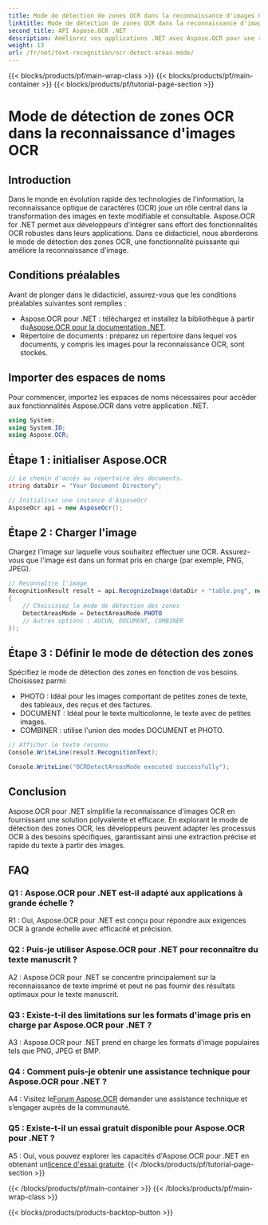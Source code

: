 ```yaml
---
title: Mode de détection de zones OCR dans la reconnaissance d'images OCR
linktitle: Mode de détection de zones OCR dans la reconnaissance d'images OCR
second_title: API Aspose.OCR .NET
description: Améliorez vos applications .NET avec Aspose.OCR pour une reconnaissance efficace du texte des images. Explorez le mode de détection des zones OCR pour des résultats précis.
weight: 13
url: /fr/net/text-recognition/ocr-detect-areas-mode/
---
```


{{< blocks/products/pf/main-wrap-class >}}
{{< blocks/products/pf/main-container >}}
{{< blocks/products/pf/tutorial-page-section >}}

# Mode de détection de zones OCR dans la reconnaissance d'images OCR

## Introduction

Dans le monde en évolution rapide des technologies de l'information, la reconnaissance optique de caractères (OCR) joue un rôle central dans la transformation des images en texte modifiable et consultable. Aspose.OCR for .NET permet aux développeurs d'intégrer sans effort des fonctionnalités OCR robustes dans leurs applications. Dans ce didacticiel, nous aborderons le mode de détection des zones OCR, une fonctionnalité puissante qui améliore la reconnaissance d'image.

## Conditions préalables

Avant de plonger dans le didacticiel, assurez-vous que les conditions préalables suivantes sont remplies :

-  Aspose.OCR pour .NET : téléchargez et installez la bibliothèque à partir du[Aspose.OCR pour la documentation .NET](https://reference.aspose.com/ocr/net/).
- Répertoire de documents : préparez un répertoire dans lequel vos documents, y compris les images pour la reconnaissance OCR, sont stockés.

## Importer des espaces de noms

Pour commencer, importez les espaces de noms nécessaires pour accéder aux fonctionnalités Aspose.OCR dans votre application .NET.

```csharp
using System;
using System.IO;
using Aspose.OCR;
```

## Étape 1 : initialiser Aspose.OCR

```csharp
// Le chemin d'accès au répertoire des documents.
string dataDir = "Your Document Directory";

// Initialiser une instance d'AsposeOcr
AsposeOcr api = new AsposeOcr();
```

## Étape 2 : Charger l'image

Chargez l'image sur laquelle vous souhaitez effectuer une OCR. Assurez-vous que l'image est dans un format pris en charge (par exemple, PNG, JPEG).

```csharp
// Reconnaître l'image
RecognitionResult result = api.RecognizeImage(dataDir + "table.png", new RecognitionSettings
{
    // Choisissez le mode de détection des zones
    DetectAreasMode = DetectAreasMode.PHOTO
    // Autres options : AUCUN, DOCUMENT, COMBINER
});
```

## Étape 3 : Définir le mode de détection des zones

Spécifiez le mode de détection des zones en fonction de vos besoins. Choisissez parmi:
- PHOTO : Idéal pour les images comportant de petites zones de texte, des tableaux, des reçus et des factures.
- DOCUMENT : Idéal pour le texte multicolonne, le texte avec de petites images.
- COMBINER : utilise l'union des modes DOCUMENT et PHOTO.

```csharp
// Afficher le texte reconnu
Console.WriteLine(result.RecognitionText);

Console.WriteLine("OCRDetectAreasMode executed successfully");
```

## Conclusion

Aspose.OCR pour .NET simplifie la reconnaissance d'images OCR en fournissant une solution polyvalente et efficace. En explorant le mode de détection des zones OCR, les développeurs peuvent adapter les processus OCR à des besoins spécifiques, garantissant ainsi une extraction précise et rapide du texte à partir des images.

## FAQ

### Q1 : Aspose.OCR pour .NET est-il adapté aux applications à grande échelle ?

R1 : Oui, Aspose.OCR pour .NET est conçu pour répondre aux exigences OCR à grande échelle avec efficacité et précision.

### Q2 : Puis-je utiliser Aspose.OCR pour .NET pour reconnaître du texte manuscrit ?

A2 : Aspose.OCR pour .NET se concentre principalement sur la reconnaissance de texte imprimé et peut ne pas fournir des résultats optimaux pour le texte manuscrit.

### Q3 : Existe-t-il des limitations sur les formats d'image pris en charge par Aspose.OCR pour .NET ?

A3 : Aspose.OCR pour .NET prend en charge les formats d'image populaires tels que PNG, JPEG et BMP.

### Q4 : Comment puis-je obtenir une assistance technique pour Aspose.OCR pour .NET ?

 A4 : Visitez le[Forum Aspose.OCR](https://forum.aspose.com/c/ocr/16) demander une assistance technique et s’engager auprès de la communauté.

### Q5 : Existe-t-il un essai gratuit disponible pour Aspose.OCR pour .NET ?

 A5 : Oui, vous pouvez explorer les capacités d'Aspose.OCR pour .NET en obtenant un[licence d'essai gratuite](https://releases.aspose.com/).
{{< /blocks/products/pf/tutorial-page-section >}}

{{< /blocks/products/pf/main-container >}}
{{< /blocks/products/pf/main-wrap-class >}}

{{< blocks/products/products-backtop-button >}}
